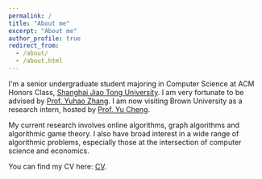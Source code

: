 ```yaml
---
permalink: /
title: "About me"
excerpt: "About me"
author_profile: true
redirect_from: 
  - /about/
  - /about.html
---
```


I'm a senior undergraduate student majoring in Computer Science at ACM Honors Class, [Shanghai Jiao Tong University](https://www.sjtu.edu.cn/). I am very fortunate to be advised by [Prof. Yuhao Zhang](http://www.zyhwtc.com/). I am now visiting Brown University as a research intern, hosted by [Prof. Yu Cheng](https://cs.brown.edu/people/ycheng79/). 

My current research involves online algorithms, graph algorithms and algorithmic game theory. I also have broad interest in a wide range of algorithmic problems, especially those at the intersection of computer science and economics.

You can find my CV here: [CV](../assets/Tianle_Jiang_CV.pdf).
